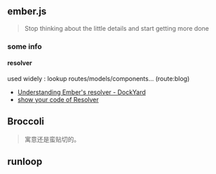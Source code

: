 ## ember.js


> Stop thinking about the little details and start getting more done





### some info

#### resolver

used widely : lookup routes/models/components... (route:blog)





- [Understanding Ember's resolver - DockYard](https://github.com/ember-cli/ember-resolver/blob/greenkeeper-ember-cli-2.8.0/addon/resolver.js)
- [show your code of Resolver](https://github.com/ember-cli/ember-resolver/blob/v4.5.6/addon/resolver.js)




## Broccoli

> 寓意还是蛮贴切的。



## runloop

